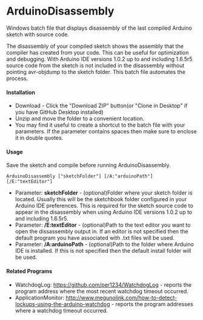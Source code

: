 # ArduinoDisassembly
Windows batch file that displays disassembly of the last compiled Arduino sketch with source code.

The disassembly of your compiled sketch shows the assembly that the compiler has created from your code. This can be useful for optimization and debugging. With Arduino IDE versions 1.0.2 up to and including 1.6.5r5 source code from the sketch is not included in the disassembly without pointing avr-objdump to the sketch folder. This batch file automates the process.


#### Installation
- Download - Click the "Download ZIP" button(or "Clone in Desktop" if you have GitHub Desktop installed)
- Unzip and move the folder to a convenient location.
- You may find it useful to create a shortcut to the batch file with your parameters. If the parameter contains spaces then make sure to enclose it in double quotes.


#### Usage
Save the sketch and compile before running ArduinoDisassembly.  

`ArduinoDisassembly ["sketchFolder"] [/A:"arduinoPath"] [/E:"textEditor"]`
- Parameter: **sketchFolder** - (optional)Folder where your sketch folder is located. Usually this will be the sketchbook folder configured in your Arduino IDE preferences. This is required for the sketch source code to appear in the disassembly when using Arduino IDE versions 1.0.2 up to and including 1.6.5r5.
- Parameter: **/E:textEditor** - (optional)Path to the text editor you want to open the dissassembly output in. If an editor is not specified then the default program you have associated with .txt files will be used.
- Parameter: **/A:arduinoPath**	- (optional)Path to the folder where Arduino IDE is installed. If this is not specified then the default install folder will be used.


#### Related Programs
- WatchdogLog: https://github.com/per1234/WatchdogLog - reports the program address where the most recent watchdog timeout occurred.
- ApplicationMonitor: http://www.megunolink.com/how-to-detect-lockups-using-the-arduino-watchdog - reports the program addresses where a watchdog timeout occurred.
